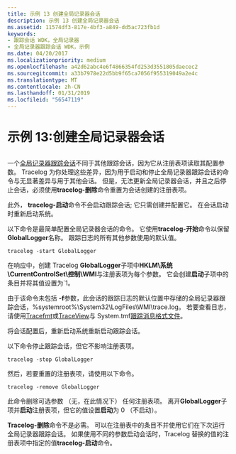 ```yaml
---
title: 示例 13 创建全局记录器会话
description: 示例 13 创建全局记录器会话
ms.assetid: 11574df3-817e-4bf3-a849-dd5ac723fb1d
keywords:
- 跟踪会话 WDK，全局记录器
- 全局记录器跟踪会话 WDK，示例
ms.date: 04/20/2017
ms.localizationpriority: medium
ms.openlocfilehash: a42d62abc4e6f4866354fd253d3551805daecec2
ms.sourcegitcommit: a33b7978e22d5bb9f65ca7056f955319049a2e4c
ms.translationtype: MT
ms.contentlocale: zh-CN
ms.lasthandoff: 01/31/2019
ms.locfileid: "56547119"
---
```

# <a name="example-13-creating-a-global-logger-session"></a>示例 13:创建全局记录器会话


## <span id="ddk_controlling_a_global_logger_session_tools"></span><span id="DDK_CONTROLLING_A_GLOBAL_LOGGER_SESSION_TOOLS"></span>


一个[全局记录器跟踪会话](global-logger-trace-session.md)不同于其他跟踪会话，因为它从注册表项读取其配置参数。 Tracelog 为你处理这些差异，因为用于启动和停止全局记录器跟踪会话的命令与无显著差异与用于其他会话。 但是，无法更新全局记录器会话，并且之后停止会话，必须使用**tracelog-删除**命令重置为会话创建的注册表项。

此外， **tracelog-启动**命令不会启动跟踪会话; 它只需创建并配置它。 在会话启动时重新启动系统。

以下命令是最简单配置全局记录器会话的命令。 它使用**tracelog-开始**命令以保留**GlobalLogger**名称。 跟踪日志的所有其他参数使用的默认值。

```
tracelog -start GlobalLogger
```

在响应中，创建 Tracelog **GlobalLogger**子项中**HKLM\\系统\\CurrentControlSet\\控制\\WMI**与注册表项为每个参数。 它会创建**启动**子项中的条目并将其值设置为\`1。

由于该命令未包括 **-f**参数，此会话的跟踪日志的默认位置中存储的全局记录器跟踪会话，%systemroot%\\System32\\LogFiles\\WMI\\trace.log。 若要查看日志，请使用[Tracefmt](tracefmt.md)或[TraceView](traceview.md)与 System.tmf[跟踪消息格式文件](trace-message-format-file.md)。

将会话配置后，重新启动系统重新启动跟踪会话。

以下命令停止跟踪会话，但它不影响注册表项。

```
tracelog -stop GlobalLogger
```

然后，若要重置的注册表项，请使用以下命令。

```
tracelog -remove GlobalLogger
```

此命令删除可选参数 （无，在此情况下） 任何注册表项。 离开**GlobalLogger**子项并**启动**注册表项，但它的值设置**启动**为 0 （不启动）。

**Tracelog-删除**命令不是必需。 可以在注册表中的条目不并使用它们在下次运行全局记录器跟踪会话。 如果使用不同的参数启动会话时，Tracelog 替换的值的注册表项中指定的值**tracelog-启动**命令。

 

 





